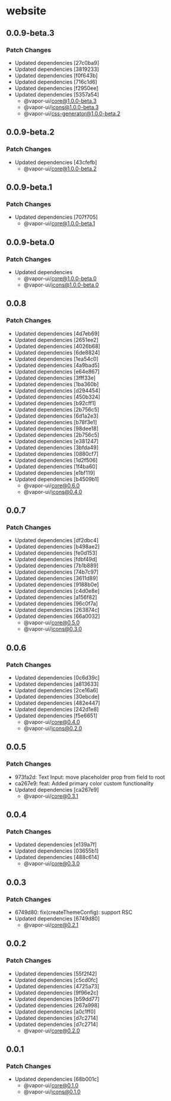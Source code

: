 # website

## 0.0.9-beta.3

### Patch Changes

- Updated dependencies [27c0ba9]
- Updated dependencies [3819233]
- Updated dependencies [f0f643b]
- Updated dependencies [716c1d6]
- Updated dependencies [f2950ee]
- Updated dependencies [5357a54]
    - @vapor-ui/core@1.0.0-beta.3
    - @vapor-ui/icons@1.0.0-beta.3
    - @vapor-ui/css-generator@1.0.0-beta.2

## 0.0.9-beta.2

### Patch Changes

- Updated dependencies [43cfefb]
    - @vapor-ui/core@1.0.0-beta.2

## 0.0.9-beta.1

### Patch Changes

- Updated dependencies [707f705]
    - @vapor-ui/core@1.0.0-beta.1

## 0.0.9-beta.0

### Patch Changes

- Updated dependencies
    - @vapor-ui/core@1.0.0-beta.0
    - @vapor-ui/icons@1.0.0-beta.0

## 0.0.8

### Patch Changes

- Updated dependencies [4d7eb69]
- Updated dependencies [2651ee2]
- Updated dependencies [4026b68]
- Updated dependencies [6de8824]
- Updated dependencies [1ea54c0]
- Updated dependencies [4a9bad5]
- Updated dependencies [e64e867]
- Updated dependencies [3fff33e]
- Updated dependencies [1ba360b]
- Updated dependencies [d294454]
- Updated dependencies [450b324]
- Updated dependencies [b92cff1]
- Updated dependencies [2b756c5]
- Updated dependencies [6d1a2e3]
- Updated dependencies [b78f3e1]
- Updated dependencies [98dee18]
- Updated dependencies [2b756c5]
- Updated dependencies [e381247]
- Updated dependencies [3bfda49]
- Updated dependencies [0880cf7]
- Updated dependencies [1d2f506]
- Updated dependencies [1f4ba60]
- Updated dependencies [e1bf119]
- Updated dependencies [b4509b1]
    - @vapor-ui/core@0.6.0
    - @vapor-ui/icons@0.4.0

## 0.0.7

### Patch Changes

- Updated dependencies [df2dbc4]
- Updated dependencies [b498ae2]
- Updated dependencies [fe0d153]
- Updated dependencies [fdbf49d]
- Updated dependencies [7b1b889]
- Updated dependencies [74b7c97]
- Updated dependencies [3611d89]
- Updated dependencies [9188b0e]
- Updated dependencies [c4d0e8e]
- Updated dependencies [a156f82]
- Updated dependencies [96c0f7a]
- Updated dependencies [263874c]
- Updated dependencies [66a0032]
    - @vapor-ui/core@0.5.0
    - @vapor-ui/icons@0.3.0

## 0.0.6

### Patch Changes

- Updated dependencies [0c6d39c]
- Updated dependencies [a813633]
- Updated dependencies [2ce16a6]
- Updated dependencies [30ebcde]
- Updated dependencies [482e447]
- Updated dependencies [242d1e8]
- Updated dependencies [f5e6651]
    - @vapor-ui/core@0.4.0
    - @vapor-ui/icons@0.2.0

## 0.0.5

### Patch Changes

- 973fa2d: Text Input: move placeholder prop from field to root
- ca267e9: feat: Added primary color custom functionality
- Updated dependencies [ca267e9]
    - @vapor-ui/core@0.3.1

## 0.0.4

### Patch Changes

- Updated dependencies [e139a7f]
- Updated dependencies [03655b1]
- Updated dependencies [488c614]
    - @vapor-ui/core@0.3.0

## 0.0.3

### Patch Changes

- 6749d80: fix(createThemeConfig): support RSC
- Updated dependencies [6749d80]
    - @vapor-ui/core@0.2.1

## 0.0.2

### Patch Changes

- Updated dependencies [55f2f42]
- Updated dependencies [c5cd0fc]
- Updated dependencies [4725a73]
- Updated dependencies [9f96e2c]
- Updated dependencies [b59dd77]
- Updated dependencies [267a998]
- Updated dependencies [a0c1ff0]
- Updated dependencies [d7c2714]
- Updated dependencies [d7c2714]
    - @vapor-ui/core@0.2.0

## 0.0.1

### Patch Changes

- Updated dependencies [68b001c]
    - @vapor-ui/core@0.1.0
    - @vapor-ui/icons@0.1.0
